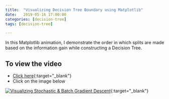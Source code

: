 ```yaml
---
title:  "Visualizing Decision Tree Boundary using Matplotlib"
date:   2019-05-16 17:00:00
categories: [decision-tree]
tags: [decision-tree]

---
```


In this Matplotlib animation, I demonstrate the order in which splits are made based on the information gain while constructing a Decision Tree. 

## To view the video
* [Click here](https://youtu.be/WulCHGB2gNY){:target="_blank"}
* Click on the image below

[![Visualizing Stochastic & Batch Gradient Descent](http://img.youtube.com/vi/WulCHGB2gNY/0.jpg)](http://www.youtube.com/watch?v=WulCHGB2gNY){:target="_blank"}
